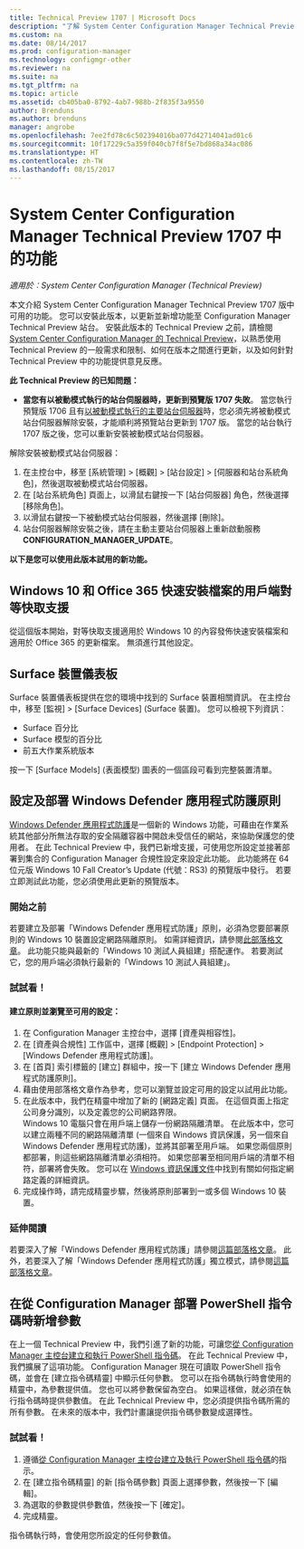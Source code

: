 ```yaml
---
title: Technical Preview 1707 | Microsoft Docs
description: "了解 System Center Configuration Manager Technical Preview 1707 版中可用的功能。"
ms.custom: na
ms.date: 08/14/2017
ms.prod: configuration-manager
ms.technology: configmgr-other
ms.reviewer: na
ms.suite: na
ms.tgt_pltfrm: na
ms.topic: article
ms.assetid: cb405ba0-8792-4ab7-988b-2f835f3a9550
author: Brenduns
ms.author: brenduns
manager: angrobe
ms.openlocfilehash: 7ee2fd78c6c502394016ba077d42714041ad01c6
ms.sourcegitcommit: 10f17229c5a359f040cb7f8f5e7bd868a34ac086
ms.translationtype: HT
ms.contentlocale: zh-TW
ms.lasthandoff: 08/15/2017
---
```

# <a name="capabilities-in-technical-preview-1707-for-system-center-configuration-manager"></a>System Center Configuration Manager Technical Preview 1707 中的功能

*適用於︰System Center Configuration Manager (Technical Preview)*

本文介紹 System Center Configuration Manager Technical Preview 1707 版中可用的功能。 您可以安裝此版本，以更新並新增功能至 Configuration Manager Technical Preview 站台。 安裝此版本的 Technical Preview 之前，請檢閱 [System Center Configuration Manager 的 Technical Preview](../../core/get-started/technical-preview.md)，以熟悉使用 Technical Preview 的一般需求和限制、如何在版本之間進行更新，以及如何針對 Technical Preview 中的功能提供意見反應。     


<!--  Known Issues Template   
**Known Issues in this Technical Preview:**
-   **Issue Name**. Details
    Workaround details.
-->

**此 Technical Preview 的已知問題：**
-   **當您有以被動模式執行的站台伺服器時，更新到預覽版 1707 失敗**。 當您執行預覽版 1706 且有[以被動模式執行的主要站台伺服器](/sccm/core/get-started/capabilities-in-technical-preview-1706#site-server-role-high-availability)時，您必須先將被動模式站台伺服器解除安裝，才能順利將預覽站台更新到 1707 版。 當您的站台執行 1707 版之後，您可以重新安裝被動模式站台伺服器。

  解除安裝被動模式站台伺服器：
  1. 在主控台中，移至 [系統管理] > [概觀] > [站台設定] > [伺服器和站台系統角色]，然後選取被動模式站台伺服器。
  2. 在 [站台系統角色] 頁面上，以滑鼠右鍵按一下 [站台伺服器] 角色，然後選擇 [移除角色]。
  3. 以滑鼠右鍵按一下被動模式站台伺服器，然後選擇 [刪除]。
  4. 站台伺服器解除安裝之後，請在主動主要站台伺服器上重新啟動服務 **CONFIGURATION_MANAGER_UPDATE**。



**以下是您可以使用此版本試用的新功能。**  

<!--  Rough Section Template
##  FEATURE

### Procedure 1
### Try it out!  
 Try to complete the following tasks and then send us **Feedback** from the **Home** tab of the Ribbon to let us know how it worked:
 -  Task 1
 -  Task 2              
-->

## <a name="client-peer-cache-support-for-express-installation-files-for-windows-10-and-office-365"></a>Windows 10 和 Office 365 快速安裝檔案的用戶端對等快取支援
<!-- 1352486 -->
從這個版本開始，對等快取支援適用於 Windows 10 的內容發佈快速安裝檔案和適用於 Office 365 的更新檔案。 無須進行其他設定。

## <a name="surface-device-dashboard"></a>Surface 裝置儀表板
<!--1355788-->
Surface 裝置儀表板提供在您的環境中找到的 Surface 裝置相關資訊。 在主控台中，移至 [監視] > [Surface Devices] (Surface 裝置)。 您可以檢視下列資訊：
- Surface 百分比
- Surface 模型的百分比
- 前五大作業系統版本

按一下 [Surface Models] (表面模型) 圖表的一個區段可看到完整裝置清單。  

## <a name="configure-and-deploy-windows-defender-application-guard-policies"></a>設定及部署 Windows Defender 應用程式防護原則
<!-- 1351960 -->

[Windows Defender 應用程式防護](https://blogs.windows.com/msedgedev/2016/09/27/application-guard-microsoft-edge/#XLxEbcpkuKcFebrw.97)是一個新的 Windows 功能，可藉由在作業系統其他部分所無法存取的安全隔離容器中開啟未受信任的網站，來協助保護您的使用者。 在此 Technical Preview 中，我們已新增支援，可使用您所設定並接著部署到集合的 Configuration Manager 合規性設定來設定此功能。 此功能將在 64 位元版 Windows 10 Fall Creator’s Update (代號：RS3) 的預覽版中發行。 若要立即測試此功能，您必須使用此更新的預覽版本。

### <a name="before-you-start"></a>開始之前

若要建立及部署「Windows Defender 應用程式防護」原則，必須為您要部署原則的 Windows 10 裝置設定網路隔離原則。 如需詳細資訊，請參閱[此部落格文章](https://blogs.windows.com/msedgedev/2016/09/27/application-guard-microsoft-edge/#BmJGKPfSjHHzsMmI.97)。 此功能只能與最新的「Windows 10 測試人員組建」搭配運作。 若要測試它，您的用戶端必須執行最新的「Windows 10 測試人員組建」。

### <a name="try-it-out"></a>試試看！

#### <a name="to-create-a-policy-and-to-browse-the-available-settings"></a>建立原則並瀏覽至可用的設定：

1. 在 Configuration Manager 主控台中，選擇 [資產與相容性]。
2. 在 [資產與合規性] 工作區中，選擇 [概觀] > [Endpoint Protection] > [Windows Defender 應用程式防護]。
3. 在 [首頁] 索引標籤的 [建立] 群組中，按一下 [建立 Windows Defender 應用程式防護原則]。
4. 藉由使用部落格文章作為參考，您可以瀏覽並設定可用的設定以試用此功能。
5. 在此版本中，我們在精靈中增加了新的 [網路定義] 頁面。 在這個頁面上指定公司身分識別，以及定義您的公司網路界限。<br>Windows 10 電腦只會在用戶端上儲存一份網路隔離清單。 在此版本中，您可以建立兩種不同的網路隔離清單 (一個來自 Windows 資訊保護，另一個來自 Windows Defender 應用程式防護)，並將其部署至用戶端。 如果您兩個原則都部署，則這些網路隔離清單必須相符。 如果您部署至相同用戶端的清單不相符，部署將會失敗。
您可以在 [Windows 資訊保護文件](https://docs.microsoft.com/windows/threat-protection/windows-information-protection/create-wip-policy-using-sccm)中找到有關如何指定網路定義的詳細資訊。
6. 完成操作時，請完成精靈步驟，然後將原則部署到一或多個 Windows 10 裝置。

### <a name="further-reading"></a>延伸閱讀
若要深入了解「Windows Defender 應用程式防護」請參閱[這篇部落格文章](https://blogs.windows.com/msedgedev/2016/09/27/application-guard-microsoft-edge/#BmJGKPfSjHHzsMmI.97)。 此外，若要深入了解「Windows Defender 應用程式防護」獨立模式，請參閱[這篇部落格文章](https://techcommunity.microsoft.com/t5/Windows-Insider-Program/Windows-Defender-Application-Guard-Standalone-mode/td-p/66903)。

## <a name="add-parameters-when-you-deploy-powershell-scripts-from-configuration-manager"></a>在從 Configuration Manager 部署 PowerShell 指令碼時新增參數

<!-- 1236459 --->

在上一個 Technical Preview 中，我們引進了新的功能，可讓您[從 Configuration Manager 主控台建立和執行 PowerShell 指令碼](/sccm/core/get-started/capabilities-in-technical-preview-1706#create-and-run-powershell-scripts-from-the-configuration-manager-console)。
在此 Technical Preview 中，我們擴展了這項功能。 Configuration Manager 現在可讀取 PowerShell 指令碼，並會在 [建立指令碼精靈] 中顯示任何參數。 您可以在指令碼執行時會使用的精靈中，為參數提供值。 您也可以將參數保留為空白。 如果這樣做，就必須在執行指令碼時提供參數值。
在此 Technical Preview 中，您必須提供指令碼所需的所有參數。 在未來的版本中，我們計畫讓提供指令碼參數變成選擇性。

### <a name="try-it-out"></a>試試看！

1. 遵循[從 Configuration Manager 主控台建立及執行 PowerShell 指令碼](/sccm/core/get-started/capabilities-in-technical-preview-1706#create-and-run-powershell-scripts-from-the-configuration-manager-console)的指示。
2. 在 [建立指令碼精靈] 的新 [指令碼參數] 頁面上選擇參數，然後按一下 [編輯]。
3. 為選取的參數提供參數值，然後按一下 [確定]。
4. 完成精靈。

指令碼執行時，會使用您所設定的任何參數值。
